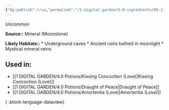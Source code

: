 ```yaml
---
{"dg-publish":true,"permalink":"/1-digital-garden/5-0-ingredients/05-1-mundane/powdered-moonstone/","tags":["ingredient","uncommon"]}
---
```


*Uncommon*

**Source::** Mineral (Moonstone)

**Likely Habitats::** * Underground caves * Ancient ruins bathed in moonlight * Mystical mineral veins

## Used in:

- [[1 DIGITAL GARDEN/4.0 Potions/Kissing Concoction (Love)\|Kissing Concoction (Love)]]
- [[1 DIGITAL GARDEN/4.0 Potions/Draught of Peace\|Draught of Peace]]
- [[1 DIGITAL GARDEN/4.0 Potions/Amortentia (Love)\|Amortentia (Love)]]

{ .block-language-dataview}

